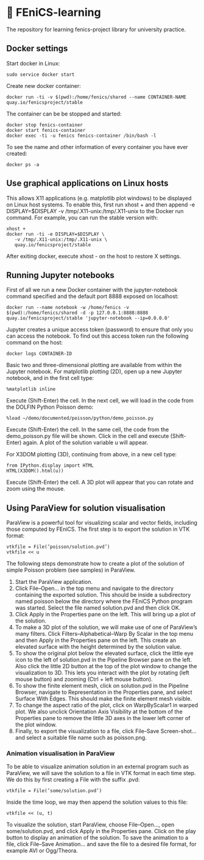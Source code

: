 # :closed_book: FEniCS-learning
The repository for learning fenics-project library for university practice.

## Docker settings
Start docker in Linux:
```
sudo service docker start
```
Create new docker container:
```
docker run -ti -v $(pwd):/home/fenics/shared --name CONTAINER-NAME quay.io/fenicsproject/stable
```
The container can be be stopped and started:
```
docker stop fenics-container
docker start fenics-container
docker exec -ti -u fenics fenics-container /bin/bash -l
```
To see the name and other information of every container you have ever created:
```
docker ps -a
```

## Use graphical applications on Linux hosts
This allows X11 applications (e.g. matplotlib plot windows) to be displayed on Linux host systems. To enable this, first run xhost + and then append -e DISPLAY=$DISPLAY -v /tmp/.X11-unix:/tmp/.X11-unix to the Docker run command. For example, you can run the stable version with:
```
xhost +
docker run -ti -e DISPLAY=$DISPLAY \
   -v /tmp/.X11-unix:/tmp/.X11-unix \
   quay.io/fenicsproject/stable
```
After exiting docker, execute xhost - on the host to restore X settings.

## Running Jupyter notebooks
First of all we run a new Docker container with the jupyter-notebook command specified and the default port 8888 exposed on localhost:
```
docker run --name notebook -w /home/fenics -v $(pwd):/home/fenics/shared -d -p 127.0.0.1:8888:8888 quay.io/fenicsproject/stable 'jupyter-notebook --ip=0.0.0.0'
```
Jupyter creates a unique access token (password) to ensure that only you can access the notebook. To find out this access token run the following command on the host:
```
docker logs CONTAINER-ID
```
Basic two and three-dimensional plotting are available from within the Jupyter notebook.
For matplotlib plotting (2D), open up a new Jupyter notebook, and in the first cell type:
```
%matplotlib inline
```
Execute (Shift-Enter) the cell. In the next cell, we will load in the code from the DOLFIN Python Poisson demo:
```
%load ~/demo/documented/poisson/python/demo_poisson.py
```
Execute (Shift-Enter) the cell. In the same cell, the code from the demo_poisson.py file will be shown. Click in the cell and execute (Shift-Enter) again. A plot of the solution variable u will appear.

For X3DOM plotting (3D), continuing from above, in a new cell type:
```
from IPython.display import HTML
HTML(X3DOM().html(u))
```
Execute (Shift-Enter) the cell. A 3D plot will appear that you can rotate and zoom using the mouse.

## Using ParaView for solution visualisation
ParaView is a powerful tool for visualizing scalar and vector fields, including those computed by FEniCS.
The first step is to export the solution in VTK format:
```
vtkfile = File(’poisson/solution.pvd’)
vtkfile << u
```
The following steps demonstrate how to create a plot of the solution of simple Poisson problem (see samples) in ParaView.
1. Start the ParaView application.
2. Click File–Open... in the top menu and navigate to the directory containing the exported solution. This should be inside a subdirectory named poisson below the directory where the FEniCS Python program was started. Select the file named solution.pvd and then click OK.
3. Click Apply in the Properties pane on the left. This will bring up a plot of the solution.
4. To make a 3D plot of the solution, we will make use of one of ParaView’s many filters. Click Filters–Alphabetical–Warp By Scalar in the top menu and then Apply in the Properties pane on the left. This create an elevated surface with the height determined by the solution value.
5. To show the original plot below the elevated surface, click the little eye icon to the left of solution.pvd in the Pipeline Browser pane on the left. Also click the little 2D button at the top of the plot window to change the visualization to 3D. This lets you interact with the plot by rotating (left mouse button) and zooming (Ctrl + left mouse button).
6. To show the finite element mesh, click on solution.pvd in the Pipeline Browser, navigate to Representation in the Properties pane, and select Surface With Edges. This should make the finite element mesh visible.
7. To change the aspect ratio of the plot, click on WarpByScalar1 in warped plot. We also unclick Orientation Axis Visibility at the bottom of the Properties pane to remove the little 3D axes in the lower left corner of the plot window.
8. Finally, to export the visualization to a file, click File–Save Screen-shot... and select a suitable file name such as poisson.png.

### Animation visualisation in ParaView
To be able to visualize animation solution in an external program such as ParaView, we will save the solution to a file in VTK format in each time step. We do this by first creating a File with the suffix .pvd:
```
vtkfile = File(’some/solution.pvd’)
```
Inside the time loop, we may then append the solution values to this file:
```
vtkfile << (u, t)
```
To visualize the solution, start ParaView, choose File–Open..., open some/solution.pvd, and click Apply in the Properties pane. Click on the play button to display an animation of the solution. To save the animation to a file, click File–Save Animation... and save the file to a desired file format, for example AVI or Ogg/Theora.
